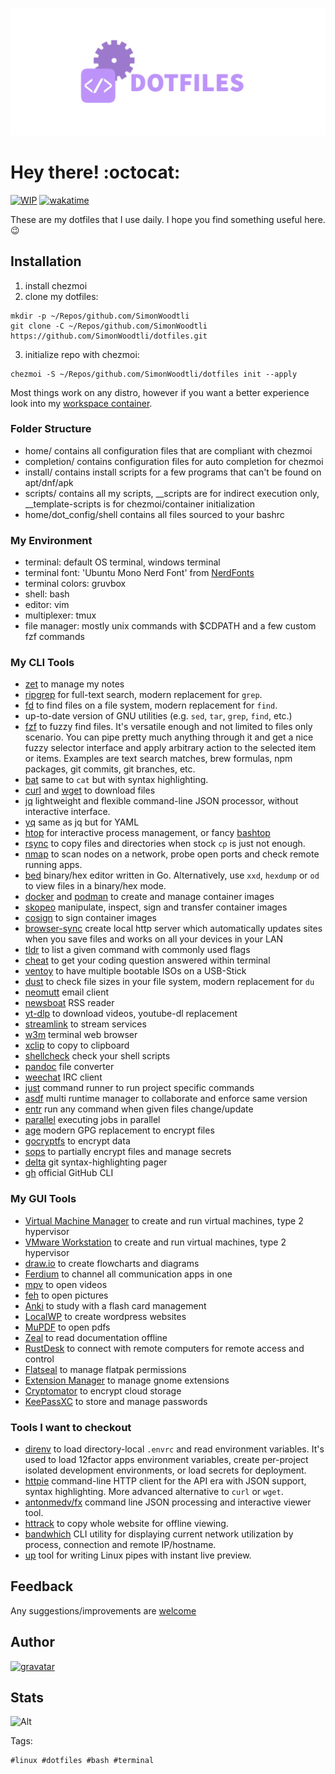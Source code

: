 ![dotfiles](assets/dotfiles.png)

# Hey there! :octocat:

[![WIP](https://img.shields.io/badge/status-wip-red)](https://img.shields.io/badge/status-wip-red)
[![wakatime](https://wakatime.com/badge/user/173067c8-7ded-4cfb-8605-b3032659c00c/project/06d88565-a3f0-4342-a7ef-5983a58842f2.svg)](https://wakatime.com/badge/user/173067c8-7ded-4cfb-8605-b3032659c00c/project/06d88565-a3f0-4342-a7ef-5983a58842f2)

These are my dotfiles that I use daily. I hope you find something useful here. :wink:

## Installation

1. install chezmoi
2. clone my dotfiles:

```
mkdir -p ~/Repos/github.com/SimonWoodtli
git clone -C ~/Repos/github.com/SimonWoodtli https://github.com/SimonWoodtli/dotfiles.git
```

3. initialize repo with chezmoi:

```
chezmoi -S ~/Repos/github.com/SimonWoodtli/dotfiles init --apply
```

Most things work on any distro, however if you want a better
experience look into my [workspace container][workspace].

### Folder Structure

* home/ contains all configuration files that are compliant with chezmoi
* completion/ contains configuration files for auto completion for chezmoi
* install/ contains install scripts for a few programs that can't be found on apt/dnf/apk
* scripts/ contains all my scripts, \_\_scripts are for indirect
  execution only, \_\_template-scripts is for chezmoi/container initialization
* home/dot_config/shell contains all files sourced to your bashrc

### My Environment

* terminal: default OS terminal, windows terminal
* terminal font: 'Ubuntu Mono Nerd Font' from [NerdFonts]
* terminal colors: gruvbox
* shell: bash
* editor: vim
* multiplexer: tmux
* file manager: mostly unix commands with \$CDPATH and a few custom fzf commands

### My CLI Tools

* [zet] to manage my notes
* [ripgrep] for full-text search, modern replacement for `grep`.
* [fd] to find files on a file system, modern replacement for `find`.
* up-to-date version of GNU utilities (e.g. `sed`, `tar`, `grep`, `find`, etc.)
* [fzf] to fuzzy find files. It's versatile enough and not limited to files
  only scenario. You can pipe pretty much anything through it and get  a nice
  fuzzy selector interface and apply arbitrary action to the selected item or
  items. Examples are text search matches, brew formulas, npm packages, git
  commits, git branches, etc.
* [bat] same to `cat` but with syntax highlighting.
* [curl] and [wget] to download files
* [jq] lightweight and flexible command-line JSON processor, without
  interactive interface.
* [yq] same as jq but for YAML
* [htop] for interactive process management, or fancy [bashtop]
* [rsync] to copy files and directories when stock `cp` is just not enough.
* [nmap] to scan nodes on a network, probe open ports and check remote running
  apps.
* [bed] binary/hex editor written in Go. Alternatively, use `xxd`, `hexdump` or
  `od` to view files in a binary/hex mode.
* [docker] and [podman] to create and manage container images
* [skopeo] manipulate, inspect, sign and transfer container images
* [cosign] to sign container images
* [browser-sync] create local http server which automatically updates sites
  when you save files and works on all your devices in your LAN
* [tldr] to list a given command with commonly used flags
* [cheat] to get your coding question answered within terminal
* [ventoy] to have multiple bootable ISOs on a USB-Stick
* [dust] to check file sizes in your file system, modern replacement for `du`
* [neomutt] email client
* [newsboat] RSS reader
* [yt-dlp] to download videos, youtube-dl replacement
* [streamlink] to stream services
* [w3m] terminal web browser
* [xclip] to copy to clipboard
* [shellcheck] check your shell scripts
* [pandoc] file converter
* [weechat] IRC client
* [just] command runner to run project specific commands
* [asdf] multi runtime manager to collaborate and enforce same version
* [entr] run any command when given files change/update
* [parallel] executing jobs in parallel
* [age] modern GPG replacement to encrypt files
* [gocryptfs] to encrypt data
* [sops] to partially encrypt files and manage secrets
* [delta] git syntax-highlighting pager
* [gh] official GitHub CLI

### My GUI Tools

* [Virtual Machine Manager] to create and run virtual machines, type 2
  hypervisor
* [VMware Workstation] to create and run virtual machines, type 2 hypervisor
* [draw.io] to create flowcharts and diagrams
* [Ferdium] to channel all communication apps in one
* [mpv] to open videos
* [feh] to open pictures
* [Anki] to study with a flash card management
* [LocalWP] to create wordpress websites
* [MuPDF] to open pdfs
* [Zeal] to read documentation offline
* [RustDesk] to connect with remote computers for remote access and control
* [Flatseal] to manage flatpak permissions
* [Extension Manager] to manage gnome extensions
* [Cryptomator] to encrypt cloud storage
* [KeePassXC] to store and manage passwords

### Tools I want to checkout

* [direnv] to load directory-local `.envrc` and read environment variables.
  It's used to load 12factor apps environment variables, create per-project
  isolated development environments, or load secrets for deployment.
* [httpie] command-line HTTP client for the API era with JSON support, syntax
  highlighting. More advanced alternative to `curl` or `wget`.
* [antonmedv/fx] command line JSON processing and interactive viewer tool.
* [httrack] to copy whole website for offline viewing.
* [bandwhich] CLI utility for displaying current network utilization by
  process, connection and remote IP/hostname.
* [up] tool for writing Linux pipes with instant live preview.

## Feedback

Any suggestions/improvements are [welcome]

## Author

[![gravatar](https://secure.gravatar.com/avatar/ba834a706f9df56eee8ee59a2f7be941?s=200)](https://www.linkedin.com/in/simonwoodtli)

## Stats

![Alt](https://repobeats.axiom.co/api/embed/8e281b4fde7d8d552576290facb760bd4ebc02bb.svg "Repobeats analytics image")

Tags:

    #linux #dotfiles #bash #terminal

[workspace]: <https://github.com/SimonWoodtli/workspace-alpine>
[NerdFonts]: <https://www.nerdfonts.com/>
[welcome]: <https://github.com/SimonWoodtli/dotfiles/issues>
[dotfiles repository]: <https://github.com/rwxrob/dot>
<!-- cli apps: -->
[zet]: <https://github.com/SimonWoodtli/cmd-zet>
[ripgrep]: <https://github.com/BurntSushi/ripgrep>
[fd]: <https://github.com/sharkdp/fd>
[fzf]: <https://github.com/junegunn/fzf>
[bat]: <https://github.com/sharkdp/bat>
[curl]: <https://curl.se/>
[wget]: <https://www.gnu.org/software/wget/>
[jq]: <https://stedolan.github.io/jq/>
[yq]: <https://github.com/mikefarah/yq>
[htop]: <https://htop.dev/>
[bashtop]: <https://github.com/aristocratos/bashtop>
[rsync]: <https://rsync.samba.org/>
[nmap]: <https://nmap.org/>
[bed]: <https://github.com/itchyny/bed>
[docker]: <https://www.docker.com/>
[skopeo]: <https://github.com/containers/skopeo>
[cosign]: <https://github.com/sigstore/cosign>
[podman]: <https://podman.io/>
[browser-sync]: <https://browsersync.io/>
[tldr]: <https://github.com/raylee/tldr-sh-client>
[cheat]: <https://github.com/SimonWoodtli/dotfiles/blob/main/scripts/cheat>
[ventoy]: <https://github.com/ventoy/Ventoy>
[dust]: <https://github.com/bootandy/dust>
[neomutt]: <https://neomutt.org/>
[newsboat]: <https://newsboat.org/>
[yt-dlp]: <https://github.com/yt-dlp/yt-dlp>
[streamlink]: <https://github.com/streamlink/streamlink>
[w3m]: <https://w3m.sourceforge.net/>
[xclip]: <https://github.com/astrand/xclip>
[shellcheck]: <https://www.shellcheck.net/>
[pandoc]: <https://pandoc.org/>
[weechat]: <https://weechat.org/>
[just]: <https://github.com/casey/just>
[asdf]: <https://asdf-vm.com/>
[entr]: <https://github.com/eradman/entr>
[parallel]: <https://www.gnu.org/software/parallel/>
[age]: <https://github.com/FiloSottile/age>
[gocryptfs]: <https://github.com/rfjakob/gocryptfs>
[sops]: <https://github.com/getsops/sops>
[delta]: <https://github.com/dandavison/delta>
[gh]: <https://github.com/cli/cli>
<!-- gui apps: -->
[Virtual Machine Manager]: <https://virt-manager.org/>
[VMware Workstation]: <https://www.vmware.com/products/workstation-pro.html>
[draw.io]: <https://github.com/jgraph/drawio>
[Ferdium]: <https://ferdium.org/>
[mpv]: <https://mpv.io/>
[feh]: <https://feh.finalrewind.org/>
[Anki]: <https://apps.ankiweb.net/>
[LocalWP]: <https://localwp.com/>
[MuPDF]: <https://mupdf.com/>
[Zeal]: <https://zealdocs.org/>
[RustDesk]: <https://rustdesk.com/>
[Flatseal]: <https://github.com/tchx84/Flatseal>
[Extension Manager]: <https://github.com/mjakeman/extension-manager>
[Cryptomator]: <https://cryptomator.org/>
[KeePassXC]: <https://keepassxc.org/>
<!-- cli apps try out: -->
[rupa/z]: <https://github.com/rupa/z>
[direnv]: <https://direnv.net/>
[httpie]: <https://httpie.io/>
[mptre/yank]: <https://github.com/mptre/yank>
[antonmedv/fx]: <https://github.com/antonmedv/fx>
[ncdu]: <https://dev.yorhel.nl/ncdu>
[httrack]: <https://www.httrack.com/>
[bandwhich]: <https://github.com/imsnif/bandwhich>
[up]: <https://github.com/akavel/up>
[mediainfo]: <https://mediaarea.net/en/MediaInfo>
